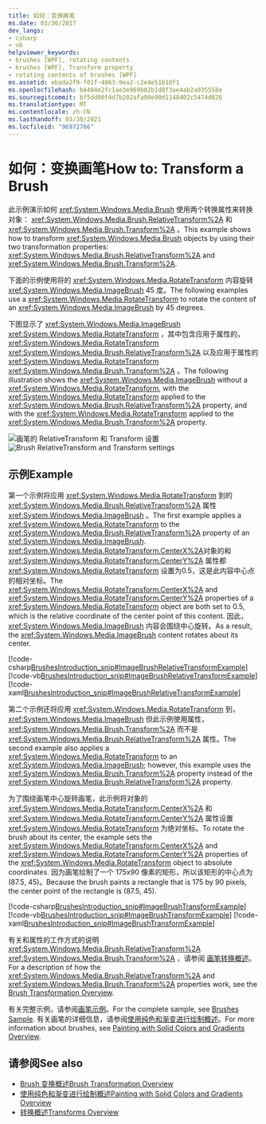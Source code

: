 ```yaml
---
title: 如何：变换画笔
ms.date: 03/30/2017
dev_langs:
- csharp
- vb
helpviewer_keywords:
- brushes [WPF], rotating contents
- brushes [WPF], Transform property
- rotating contents of brushes [WPF]
ms.assetid: ebada2f9-f01f-4863-9ea2-c2e4e51610f1
ms.openlocfilehash: b4484e2fc1ae3e969b02b1d8f3ae4ab2a035558e
ms.sourcegitcommit: bf5dd80f4d7b202afa90e90d1148402c5474d826
ms.translationtype: MT
ms.contentlocale: zh-CN
ms.lasthandoff: 03/30/2021
ms.locfileid: "96972766"
---
```

# <a name="how-to-transform-a-brush"></a><span data-ttu-id="0ff59-102">如何：变换画笔</span><span class="sxs-lookup"><span data-stu-id="0ff59-102">How to: Transform a Brush</span></span>
<span data-ttu-id="0ff59-103">此示例演示如何 <xref:System.Windows.Media.Brush> 使用两个转换属性来转换对象： <xref:System.Windows.Media.Brush.RelativeTransform%2A> 和 <xref:System.Windows.Media.Brush.Transform%2A> 。</span><span class="sxs-lookup"><span data-stu-id="0ff59-103">This example shows how to transform <xref:System.Windows.Media.Brush> objects by using their two transformation properties: <xref:System.Windows.Media.Brush.RelativeTransform%2A> and <xref:System.Windows.Media.Brush.Transform%2A>.</span></span>  
  
 <span data-ttu-id="0ff59-104">下面的示例使用将的 <xref:System.Windows.Media.RotateTransform> 内容旋转 <xref:System.Windows.Media.ImageBrush> 45 度。</span><span class="sxs-lookup"><span data-stu-id="0ff59-104">The following examples use a <xref:System.Windows.Media.RotateTransform> to rotate the content of an <xref:System.Windows.Media.ImageBrush> by 45 degrees.</span></span>  
  
 <span data-ttu-id="0ff59-105">下图显示了 <xref:System.Windows.Media.ImageBrush> <xref:System.Windows.Media.RotateTransform> ，其中包含应用于属性的， <xref:System.Windows.Media.RotateTransform> <xref:System.Windows.Media.Brush.RelativeTransform%2A> 以及应用于属性的 <xref:System.Windows.Media.RotateTransform> <xref:System.Windows.Media.Brush.Transform%2A> 。</span><span class="sxs-lookup"><span data-stu-id="0ff59-105">The following illustration shows the <xref:System.Windows.Media.ImageBrush> without a <xref:System.Windows.Media.RotateTransform>, with the <xref:System.Windows.Media.RotateTransform> applied to the <xref:System.Windows.Media.Brush.RelativeTransform%2A> property, and with the <xref:System.Windows.Media.RotateTransform> applied to the <xref:System.Windows.Media.Brush.Transform%2A> property.</span></span>  
  
 <span data-ttu-id="0ff59-106">![画笔的 RelativeTransform 和 Transform 设置](./media/wcpsdk-graphicsmm-transformandrelativetransform.png "wcpsdk_graphicsmm_transformandrelativetransform")</span><span class="sxs-lookup"><span data-stu-id="0ff59-106">![Brush RelativeTransform and Transform settings](./media/wcpsdk-graphicsmm-transformandrelativetransform.png "wcpsdk_graphicsmm_transformandrelativetransform")</span></span>  
  
## <a name="example"></a><span data-ttu-id="0ff59-107">示例</span><span class="sxs-lookup"><span data-stu-id="0ff59-107">Example</span></span>  
 <span data-ttu-id="0ff59-108">第一个示例将应用 <xref:System.Windows.Media.RotateTransform> 到的 <xref:System.Windows.Media.Brush.RelativeTransform%2A> 属性 <xref:System.Windows.Media.ImageBrush> 。</span><span class="sxs-lookup"><span data-stu-id="0ff59-108">The first example applies a <xref:System.Windows.Media.RotateTransform> to the <xref:System.Windows.Media.Brush.RelativeTransform%2A> property of an <xref:System.Windows.Media.ImageBrush>.</span></span> <span data-ttu-id="0ff59-109"><xref:System.Windows.Media.RotateTransform.CenterX%2A>对象的和 <xref:System.Windows.Media.RotateTransform.CenterY%2A> 属性都 <xref:System.Windows.Media.RotateTransform> 设置为0.5，这是此内容中心点的相对坐标。</span><span class="sxs-lookup"><span data-stu-id="0ff59-109">The <xref:System.Windows.Media.RotateTransform.CenterX%2A> and <xref:System.Windows.Media.RotateTransform.CenterY%2A> properties of a <xref:System.Windows.Media.RotateTransform> object are both set to 0.5, which is the relative coordinate of the center point of this content.</span></span> <span data-ttu-id="0ff59-110">因此， <xref:System.Windows.Media.ImageBrush> 内容会围绕中心旋转。</span><span class="sxs-lookup"><span data-stu-id="0ff59-110">As a result, the <xref:System.Windows.Media.ImageBrush> content rotates about its center.</span></span>  
  
 [!code-csharp[BrushesIntroduction_snip#ImageBrushRelativeTransformExample](~/samples/snippets/csharp/VS_Snippets_Wpf/BrushesIntroduction_snip/CSharp/BrushTransformExample.cs#imagebrushrelativetransformexample)]
 [!code-vb[BrushesIntroduction_snip#ImageBrushRelativeTransformExample](~/samples/snippets/visualbasic/VS_Snippets_Wpf/BrushesIntroduction_snip/visualbasic/brushtransformexample.vb#imagebrushrelativetransformexample)]
 [!code-xaml[BrushesIntroduction_snip#ImageBrushRelativeTransformExample](~/samples/snippets/xaml/VS_Snippets_Wpf/BrushesIntroduction_snip/XAML/BrushTransformExample.xaml#imagebrushrelativetransformexample)]  
  
 <span data-ttu-id="0ff59-111">第二个示例还将应用 <xref:System.Windows.Media.RotateTransform> 到， <xref:System.Windows.Media.ImageBrush> 但此示例使用属性， <xref:System.Windows.Media.Brush.Transform%2A> 而不是 <xref:System.Windows.Media.Brush.RelativeTransform%2A> 属性。</span><span class="sxs-lookup"><span data-stu-id="0ff59-111">The second example also applies a <xref:System.Windows.Media.RotateTransform> to an <xref:System.Windows.Media.ImageBrush>; however, this example uses the <xref:System.Windows.Media.Brush.Transform%2A> property instead of the <xref:System.Windows.Media.Brush.RelativeTransform%2A> property.</span></span>  
  
 <span data-ttu-id="0ff59-112">为了围绕画笔中心旋转画笔，此示例将对象的 <xref:System.Windows.Media.RotateTransform.CenterX%2A> 和 <xref:System.Windows.Media.RotateTransform.CenterY%2A> 属性设置 <xref:System.Windows.Media.RotateTransform> 为绝对坐标。</span><span class="sxs-lookup"><span data-stu-id="0ff59-112">To rotate the brush about its center, the example sets the <xref:System.Windows.Media.RotateTransform.CenterX%2A> and <xref:System.Windows.Media.RotateTransform.CenterY%2A> properties of the <xref:System.Windows.Media.RotateTransform> object to absolute coordinates.</span></span> <span data-ttu-id="0ff59-113">因为画笔绘制了一个 175x90 像素的矩形，所以该矩形的中心点为 (87.5, 45)。</span><span class="sxs-lookup"><span data-stu-id="0ff59-113">Because the brush paints a rectangle that is 175 by 90 pixels, the center point of the rectangle is (87.5, 45).</span></span>  
  
 [!code-csharp[BrushesIntroduction_snip#ImageBrushTransformExample](~/samples/snippets/csharp/VS_Snippets_Wpf/BrushesIntroduction_snip/CSharp/BrushTransformExample.cs#imagebrushtransformexample)]
 [!code-vb[BrushesIntroduction_snip#ImageBrushTransformExample](~/samples/snippets/visualbasic/VS_Snippets_Wpf/BrushesIntroduction_snip/visualbasic/brushtransformexample.vb#imagebrushtransformexample)]
 [!code-xaml[BrushesIntroduction_snip#ImageBrushTransformExample](~/samples/snippets/xaml/VS_Snippets_Wpf/BrushesIntroduction_snip/XAML/BrushTransformExample.xaml#imagebrushtransformexample)]  
  
 <span data-ttu-id="0ff59-114">有关和属性的工作方式的说明 <xref:System.Windows.Media.Brush.RelativeTransform%2A> <xref:System.Windows.Media.Brush.Transform%2A> ，请参阅 [画笔转换概述](brush-transformation-overview.md)。</span><span class="sxs-lookup"><span data-stu-id="0ff59-114">For a description of how the <xref:System.Windows.Media.Brush.RelativeTransform%2A> and <xref:System.Windows.Media.Brush.Transform%2A> properties work, see the [Brush Transformation Overview](brush-transformation-overview.md).</span></span>  
  
 <span data-ttu-id="0ff59-115">有关完整示例，请参阅[画笔示例](https://github.com/Microsoft/WPF-Samples/tree/master/Graphics/Brushes)。</span><span class="sxs-lookup"><span data-stu-id="0ff59-115">For the complete sample, see [Brushes Sample](https://github.com/Microsoft/WPF-Samples/tree/master/Graphics/Brushes).</span></span> <span data-ttu-id="0ff59-116">有关画笔的详细信息，请参阅[使用纯色和渐变进行绘制概述](painting-with-solid-colors-and-gradients-overview.md)。</span><span class="sxs-lookup"><span data-stu-id="0ff59-116">For more information about brushes, see [Painting with Solid Colors and Gradients Overview](painting-with-solid-colors-and-gradients-overview.md).</span></span>  
  
## <a name="see-also"></a><span data-ttu-id="0ff59-117">请参阅</span><span class="sxs-lookup"><span data-stu-id="0ff59-117">See also</span></span>

- [<span data-ttu-id="0ff59-118">Brush 变换概述</span><span class="sxs-lookup"><span data-stu-id="0ff59-118">Brush Transformation Overview</span></span>](brush-transformation-overview.md)
- [<span data-ttu-id="0ff59-119">使用纯色和渐变进行绘制概述</span><span class="sxs-lookup"><span data-stu-id="0ff59-119">Painting with Solid Colors and Gradients Overview</span></span>](painting-with-solid-colors-and-gradients-overview.md)
- [<span data-ttu-id="0ff59-120">转换概述</span><span class="sxs-lookup"><span data-stu-id="0ff59-120">Transforms Overview</span></span>](transforms-overview.md)

